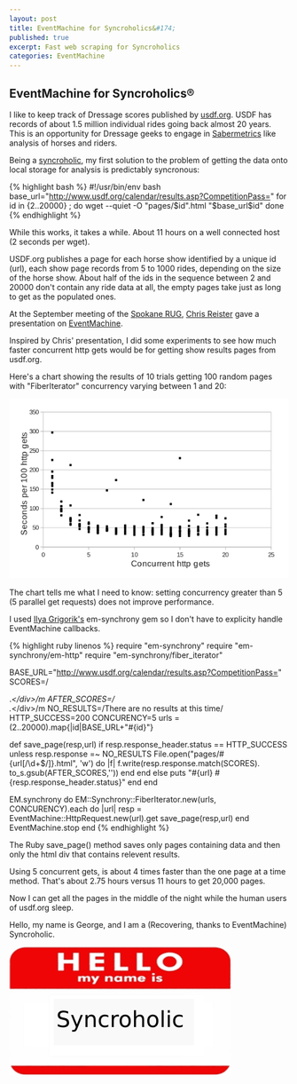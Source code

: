 ```yaml
---
layout: post
title: EventMachine for Syncroholics&#174;
published: true
excerpt: Fast web scraping for Syncroholics 
categories: EventMachine  
---
```


## EventMachine for Syncroholics&#174; ##


I like to keep track of Dressage scores published by [usdf.org](http://usdf.org). 
USDF has records of about 1.5 million individual rides going back almost 20 years. This is an opportunity for Dressage geeks to engage in [Sabermetrics](http://en.wikipedia.org/wiki/Sabermetrics) like analysis of horses and riders. 

Being a [syncroholic](http://localhost:4000/2010/08/31/WhoIsOnMyNetwork/), my first solution to the problem of getting the data onto local storage for analysis is predictably syncronous:

{% highlight bash %}
#!/usr/bin/env bash
base_url="http://www.usdf.org/calendar/results.asp?CompetitionPass="
for id in {2..20000} ; do
  wget --quiet -O "pages/$id".html  "$base_url$id"
done
{% endhighlight %}

While this works, it takes a while. About 11 hours on a well connected host (2 seconds per wget).


USDF.org publishes a page for each horse show identified by a unique id (url), each show page records from 5 to 1000 rides, depending on the size of the horse show.
About half of the ids in the sequence between 2 and 20000 don't contain any ride data at all, the empty pages take just as long to get as the populated ones.

At the September meeting of the [Spokane RUG](http://spokane.rubyusersgroup.org/), [Chris Reister](http://twitter.com/#!/chrisreister) gave a presentation on [EventMachine](http://www.rubyeventmachine.com/).


Inspired by Chris' presentation, I did some experiments to see how much faster concurrent http gets would be for getting show results pages from usdf.org.

Here's a chart showing the results of 10 trials getting 100 random pages with "FiberIterator" concurrency varying between 1 and 20:

![concurrent_gets](/images/concurrent_gets.png)

The chart tells me what I need to know: setting concurrency greater than 5 (5 parallel get requests) does not improve performance. 


I used  [Ilya Grigorik's](https://github.com/igrigorik/em-synchrony) em-synchrony gem so I  don't have to explicity handle EventMachine callbacks.


{% highlight ruby linenos %}
require "em-synchrony"
require "em-synchrony/em-http"
require "em-synchrony/fiber_iterator"

BASE_URL="http://www.usdf.org/calendar/results.asp?CompetitionPass="
SCORES=/<div id="sub-content">.*<\/div>/m
AFTER_SCORES=/<div id="footer">.*<\/div>/m
NO_RESULTS=/There are no results at this time/
HTTP_SUCCESS=200
CONCURENCY=5
urls = (2..20000).map{|id|BASE_URL+"#{id}"}

def save_page(resp,url)
	if resp.response_header.status == HTTP_SUCCESS
		unless resp.response =~ NO_RESULTS 
			File.open("pages/#{url[/\d+$/]}.html", 'w') do |f|
				f.write(resp.response.match(SCORES).
								to_s.gsub(AFTER_SCORES,''))
			end
		end
	else
		puts "#{url} #{resp.response_header.status}"
	end
end

EM.synchrony do
	EM::Synchrony::FiberIterator.new(urls, CONCURENCY).each do |url|
		resp = EventMachine::HttpRequest.new(url).get
		save_page(resp,url)
	end
	EventMachine.stop
end
{% endhighlight %}

The Ruby save_page() method saves only pages containing data and then only the html div that contains relevent results. 

Using 5 concurrent gets, is about 4 times faster than the one page at a time method. That's about 2.75 hours versus 11 hours  to get 20,000 pages.

Now I can get all the pages in the middle of the night while the human users of usdf.org sleep. 


Hello, my name is George, and I am a (Recovering, thanks to EventMachine) Syncroholic.



![syncroholic](/images/syncroholic.png)


